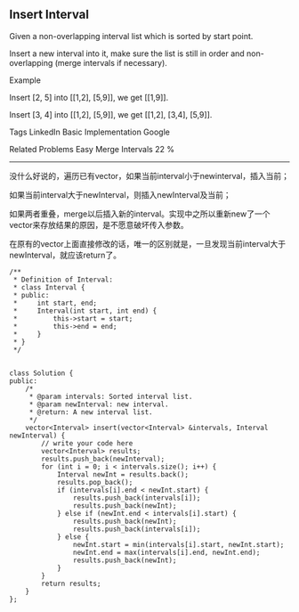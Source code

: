 ## Insert Interval  ##

Given a non-overlapping interval list which is sorted by start point.

Insert a new interval into it, make sure the list is still in order and non-overlapping (merge intervals if necessary).

Example

Insert [2, 5] into [[1,2], [5,9]], we get [[1,9]].

Insert [3, 4] into [[1,2], [5,9]], we get [[1,2], [3,4], [5,9]].

Tags 
LinkedIn Basic Implementation Google

Related Problems 
Easy Merge Intervals 22 %

----------
没什么好说的，遍历已有vector，如果当前interval小于newinterval，插入当前；

如果当前interval大于newInterval，则插入newInterval及当前；

如果两者重叠，merge以后插入新的interval。实现中之所以重新new了一个vector来存放结果的原因，是不愿意破坏传入参数。

在原有的vector上面直接修改的话，唯一的区别就是，一旦发现当前interval大于newInterval，就应该return了。

	/**
	 * Definition of Interval:
	 * class Interval {
	 * public:
	 *     int start, end;
	 *     Interval(int start, int end) {
	 *         this->start = start;
	 *         this->end = end;
	 *     }
	 * }
	 */
	
	
	class Solution {
	public:
	    /*
	     * @param intervals: Sorted interval list.
	     * @param newInterval: new interval.
	     * @return: A new interval list.
	     */
	    vector<Interval> insert(vector<Interval> &intervals, Interval newInterval) {
	        // write your code here
	        vector<Interval> results;
	        results.push_back(newInterval);
	        for (int i = 0; i < intervals.size(); i++) {
	            Interval newInt = results.back();
	            results.pop_back();
	            if (intervals[i].end < newInt.start) {
	                results.push_back(intervals[i]);
	                results.push_back(newInt);
	            } else if (newInt.end < intervals[i].start) {
	                results.push_back(newInt);
	                results.push_back(intervals[i]);
	            } else {
	                newInt.start = min(intervals[i].start, newInt.start);
	                newInt.end = max(intervals[i].end, newInt.end);
	                results.push_back(newInt);
	            }
	        }
	        return results;
	    }
	};